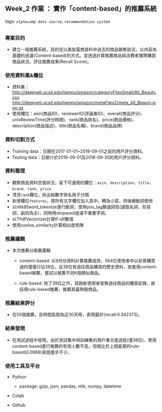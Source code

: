 ## Week_2 作業 ： 實作「content-based」的推薦系統
###### tags: `alphacamp data course`, `recommendation system`

### 專案目的
* 建立一個推薦系統，目的在以美妝電商資料中過去的商品銷售狀況，以內容為基礎的過濾(Content-based)的方式。並透過計算推薦商品與消費者實際購買商品狀況，評估推薦成果(Recall Score)。

### 使用資料集&欄位
* 資料集：http://deepyeti.ucsd.edu/jianmo/amazon/categoryFilesSmall/All_Beauty.csv http://deepyeti.ucsd.edu/jianmo/amazon/metaFiles2/meta_All_Beauty.json.gz
* 使用欄位：asin(商品ID)、reviewerID(評論者ID)、overall(商品評分)、unixReviewTime(評分時間)、rank(商品排名)、price(商品價格)、description(商品描述)、title(商品名稱)、brand(商品品牌)

### 資料切割方式
* Training data：日期在2017-01-01~2018-09-01之前的用戶評分資料。
* Testing data：日期介於2018-09-01及2018-09-30的用戶評分資料。

### 資料整理
* 觀察商品資料空值狀況，留下可運用的欄位：`asin`、`description`、`title`、`brand`、`rank`、`price`
* 清洗`rank`欄位，拆出純數字排名與子分類
* 新增欄位`features`，將所有文字欄位加入其中，轉為小寫，供後續斷詞使用
* 以nltk的word_tokenize進行斷詞，使用pos_tag篩選詞性(選取名詞、形容詞、副詞為主)，同時用stopword過濾不重要字詞。
* 以TfidfVectorizer計算tf-idf數值
* 使用cosine_similarity計算相似度矩陣

### 推薦邏輯
* 本次推薦分兩層邏輯
	* content-based: 以9月份資料計算推薦成效，584位使用者中以前曾購買過的僅僅只佔38位，此38位有過往商品購買的歷史資料，故套用content-based推薦，嘗試以推薦不同K個類似商品。
	
	* rule-based: 除了38位之外，其餘新使用者皆無過往商品的購買紀錄，故採用rule-based推薦，推薦其最熱銷商品。

### 推薦結果評分

* 在50個推薦，且時間區間為近30天時，表現最好(recall:0.342373)。

### 結果發現

* 在測試過程中發現，由於測試集中與訓練集的用戶重合度過低(僅38位)，使用content-based進行推薦的有效人數不高，但相比於上個星期的rule-based(0.0966)來說進步不少。

### 使用工具及平台
* Python

	* package: gzip, json, pandas, nltk, numpy, datetime
* Colab
* Github
